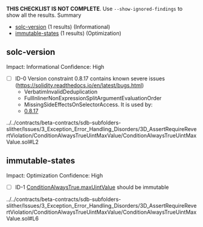 **THIS CHECKLIST IS NOT COMPLETE**. Use `--show-ignored-findings` to show all the results.
Summary
 - [solc-version](#solc-version) (1 results) (Informational)
 - [immutable-states](#immutable-states) (1 results) (Optimization)
## solc-version
Impact: Informational
Confidence: High
 - [ ] ID-0
Version constraint 0.8.17 contains known severe issues (https://solidity.readthedocs.io/en/latest/bugs.html)
	- VerbatimInvalidDeduplication
	- FullInlinerNonExpressionSplitArgumentEvaluationOrder
	- MissingSideEffectsOnSelectorAccess.
It is used by:
	- [0.8.17](../../contracts/beta-contracts/sdb-subfolders-slither/Issues/3_Exception_Error_Handling_Disorders/3D_AssertRequireRevertViolation/ConditionAlwaysTrueUintMaxValue/ConditionAlwaysTrueUintMaxValue.sol#L2)

../../contracts/beta-contracts/sdb-subfolders-slither/Issues/3_Exception_Error_Handling_Disorders/3D_AssertRequireRevertViolation/ConditionAlwaysTrueUintMaxValue/ConditionAlwaysTrueUintMaxValue.sol#L2


## immutable-states
Impact: Optimization
Confidence: High
 - [ ] ID-1
[ConditionAlwaysTrue.maxUintValue](../../contracts/beta-contracts/sdb-subfolders-slither/Issues/3_Exception_Error_Handling_Disorders/3D_AssertRequireRevertViolation/ConditionAlwaysTrueUintMaxValue/ConditionAlwaysTrueUintMaxValue.sol#L6) should be immutable 

../../contracts/beta-contracts/sdb-subfolders-slither/Issues/3_Exception_Error_Handling_Disorders/3D_AssertRequireRevertViolation/ConditionAlwaysTrueUintMaxValue/ConditionAlwaysTrueUintMaxValue.sol#L6


